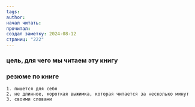 ```yaml
---
tags: 
author: 
начал читать: 
прочитал: 
создал заметку: 2024-08-12
страниц: "222"
---
```

### цель, для чего мы читаем эту книгу 

### резюме по книге 
	1. пишется для себя 
	2. не длинное, короткая выжимка, которая читается за несколько минут 
	3. своими словами  